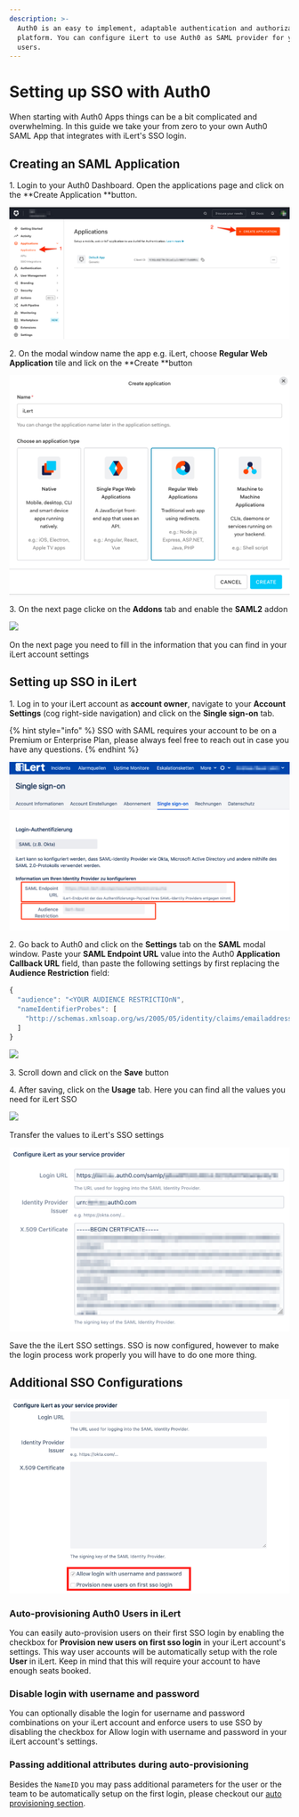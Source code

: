 ```yaml
---
description: >-
  Auth0 is an easy to implement, adaptable authentication and authorization
  platform. You can configure iLert to use Auth0 as SAML provider for your
  users.
---
```


# Setting up SSO with Auth0

When starting with Auth0 Apps things can be a bit complicated and overwhelming. In this guide we take your from zero to your own Auth0 SAML App that integrates with iLert's SSO login.

## Creating an SAML Application

1\. Login to your Auth0 Dashboard. Open the applications page and click on the **Create Application **button.

![](../../.gitbook/assets/Applications.png)

2\. On the modal window name the app e.g. iLert, choose **Regular Web Application** tile and lick on the **Create **button

![](<../../.gitbook/assets/Applications (1).png>)

3\. On the next page clicke on the **Addons** tab and enable the  **SAML2** addon

![](../../.gitbook/assets/Application\_Details.png)

On the next page you need to fill in the information that you can find in your iLert account settings

## Setting up SSO in iLert

1\. Log in to your iLert account as **account owner**, navigate to your **Account Settings** (cog right-side navigation) and click on the **Single sign-on** tab.

{% hint style="info" %}
SSO with SAML requires your account to be on a Premium or Enterprise Plan, please always feel free to reach out in case you have any questions.
{% endhint %}

![](../../.gitbook/assets/iLert.png)

2\. Go back to Auth0 and click on the **Settings** tab on the **SAML** modal window. Paste your **SAML Endpoint URL** value into the Auth0 **Application Callback URL** field, than paste the following settings by first replacing the **Audience Restriction** field:

```javascript
{
  "audience": "<YOUR AUDIENCE RESTRICTIOnN",
  "nameIdentifierProbes": [
    "http://schemas.xmlsoap.org/ws/2005/05/identity/claims/emailaddress"
  ]
}
```

![](<../../.gitbook/assets/Application\_Details (1).png>)

3\. Scroll down and click on the **Save** button

4\. After saving, click on the **Usage** tab. Here you can find all the values you need for iLert SSO

![](<../../.gitbook/assets/Application\_Details (2).png>)

Transfer the values to iLert's SSO settings

![](<../../.gitbook/assets/iLert (52).png>)

Save the the iLert SSO settings. SSO is now configured, however to make the login process work properly you will have to do one more thing.

## Additional SSO Configurations

![](<../../.gitbook/assets/Screenshot 2020-06-17 at 13.58.03.png>)

### Auto-provisioning Auth0 Users in iLert

You can easily auto-provision users on their first SSO login by enabling the checkbox for **Provision new users on first sso login** in your iLert account's settings. This way user accounts will be automatically setup with the role **User** in iLert. Keep in mind that this will require your account to have enough seats booked.

### Disable login with username and password

You can optionally disable the login for username and password combinations on your iLert account and enforce users to use SSO by disabling the checkbox for Allow login with username and password in your iLert account's settings.

### Passing additional attributes during auto-provisioning

Besides the `NameID` you may pass additional parameters for the user or the team to be automatically setup on the first login, please checkout our [auto provisioning section](auto-provisioning-users-and-teams.md).
